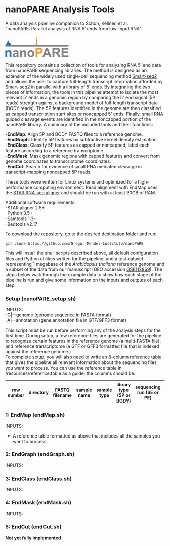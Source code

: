 # nanoPARE Analysis Tools
A data analysis pipeline companion to Schon, Kellner, et al.:  
"nanoPARE: Parallel analysis of RNA 5′ ends from low-input RNA"  
  
<img width="200" alt="nanoPARE logo" src="/resources/images/nanoPARE_logo.png">
  
This repository contains a collection of tools for analyzing RNA 5′ end data from nanoPARE sequencing libraries. The method is designed as an extension of the widely used single-cell sequencing method [Smart-seq2](https://doi.org/10.1038/nmeth.2639) and allows the user to capture full-length transcript information afforded by Smart-seq2 in parallel with a library of 5' ends. By integrating the two pieces of information, the tools in this pipeline attempt to isolate the most relevant 5' ends in a genomic region by comparing the 5' end signal (5P reads) strength against a background model of full-length transcript data (BODY reads). The 5P features identified in the genome are then classified as capped transcription start sites or noncapped 5' ends. Finally, small RNA guided cleavage events are identified in the noncapped portion of the nanoPARE library. A summary of the included tools and their functions:  

  -**EndMap**: Align 5P and BODY FASTQ files to a reference genome.  
  -**EndGraph**: Identify 5P features by subtractive kernel density estimation.  
  -**EndClass**: Classify 5P features as capped or noncapped; label each feature according to a reference transcriptome.  
  -**EndMask**: Mask genomic regions with capped features and convert from genome coordinates to transcriptome coordinates.  
  -**EndCut**: Search for evidence of small RNA mediated cleavage in transcript-mapping noncapped 5P reads.  
  
These tools were written for Linux systems and optimized for a high-performance computing environment. Read alignment with EndMap uses the [STAR RNA-seq aligner](https://doi.org/10.1093/bioinformatics/bts635) and should be run with at least 30GB of RAM.  
  
Additional software requirements:  
  -STAR aligner 2.5+  
  -Python 3.5+  
  -Samtools 1.3+  
  -Bedtools v2.17  
  
To download the repository, go to the desired destination folder and run:
```
git clone https://github.com/Gregor-Mendel-Institute/nanoPARE  
```
  
This will install the shell scripts described above, all default configuration files and Python utilities written for the pipeline, and a test dataset representing 1 megabase of the *Arabidopsis thaliana* reference genome and a subset of the data from our manuscript (GEO accession [GSE112869](https://www.ncbi.nlm.nih.gov/geo/query/acc.cgi?acc=GSE112869)). The steps below walk through the example data to show how each stage of the pipeline is run and give some information on the inputs and outputs of each step.  
  
  
### Setup (nanoPARE_setup.sh)  
INPUTS:  
  -G|--genome (genome sequence in FASTA format)  
  -A|--annotation  (gene annotation file in GTF/GFF3 format)  
  
This script must be run before performing any of the analysis steps for the first time. During setup, a few reference files are generated for the pipeline to recognize certain features in the reference genome (a multi-FASTA file), and reference transcriptome (a GTF or GFF3 formatted file that is indexed against the reference genome.)  
To complete setup, you will also need to write an 8-column reference table that gives the pipeline all relevant information about the sequencing files you want to process. You can use the reference table in /resources/reference.table as a guide; the columns should be:  
  
| row number | directory | FASTQ filename | sample name | sample type | library type (5P or BODY) | sequencing run (SE or PE) | Adapter sequences (comma-separated) |  
| ---------- | --------- | -------------- | ----------- | ----------- | ------------------------- | ------------------------- | ----------------------------------- |  

  
  
### 1: EndMap (endMap.sh)  
INPUTS:  
  * A reference table formatted as above that includes all the samples you want to process.
  
### 2: EndGraph (endGraph.sh)  
INPUTS:  
  
  
### 3: EndClass (endClass.sh)  
INPUTS:  
  
  
### 4: EndMask (endMask.sh)  
INPUTS:  
  
  
### 5: EndCut (endCut.sh)  
**Not yet fully implemented**  
